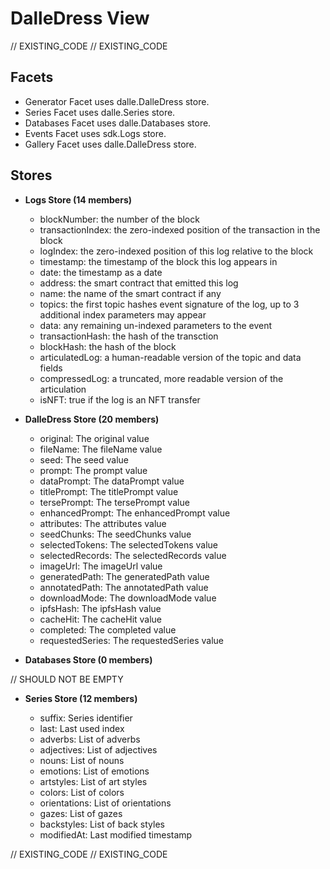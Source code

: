 <!--
Copyright 2016, 2026 The Authors. All rights reserved.
Use of this source code is governed by a license that can
be found in the LICENSE file.

Parts of this file were auto generated. Edit only those parts of
the code inside of 'EXISTING_CODE' tags.
-->
# DalleDress View

// EXISTING_CODE
// EXISTING_CODE

## Facets

- Generator Facet uses dalle.DalleDress store.
- Series Facet uses dalle.Series store.
- Databases Facet uses dalle.Databases store.
- Events Facet uses sdk.Logs store.
- Gallery Facet uses dalle.DalleDress store.

## Stores

- **Logs Store (14 members)**

  - blockNumber: the number of the block
  - transactionIndex: the zero-indexed position of the transaction in the block
  - logIndex: the zero-indexed position of this log relative to the block
  - timestamp: the timestamp of the block this log appears in
  - date: the timestamp as a date
  - address: the smart contract that emitted this log
  - name: the name of the smart contract if any
  - topics: the first topic hashes event signature of the log, up to 3 additional index parameters may appear
  - data: any remaining un-indexed parameters to the event
  - transactionHash: the hash of the transction
  - blockHash: the hash of the block
  - articulatedLog: a human-readable version of the topic and data fields
  - compressedLog: a truncated, more readable version of the articulation
  - isNFT: true if the log is an NFT transfer

- **DalleDress Store (20 members)**

  - original: The original value
  - fileName: The fileName value
  - seed: The seed value
  - prompt: The prompt value
  - dataPrompt: The dataPrompt value
  - titlePrompt: The titlePrompt value
  - tersePrompt: The tersePrompt value
  - enhancedPrompt: The enhancedPrompt value
  - attributes: The attributes value
  - seedChunks: The seedChunks value
  - selectedTokens: The selectedTokens value
  - selectedRecords: The selectedRecords value
  - imageUrl: The imageUrl value
  - generatedPath: The generatedPath value
  - annotatedPath: The annotatedPath value
  - downloadMode: The downloadMode value
  - ipfsHash: The ipfsHash value
  - cacheHit: The cacheHit value
  - completed: The completed value
  - requestedSeries: The requestedSeries value

- **Databases Store (0 members)**

// SHOULD NOT BE EMPTY

- **Series Store (12 members)**

  - suffix: Series identifier
  - last: Last used index
  - adverbs: List of adverbs
  - adjectives: List of adjectives
  - nouns: List of nouns
  - emotions: List of emotions
  - artstyles: List of art styles
  - colors: List of colors
  - orientations: List of orientations
  - gazes: List of gazes
  - backstyles: List of back styles
  - modifiedAt: Last modified timestamp

// EXISTING_CODE
// EXISTING_CODE
